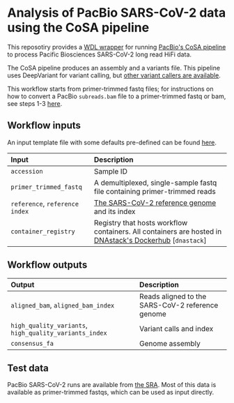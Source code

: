 # Analysis of PacBio SARS-CoV-2 data using the CoSA pipeline

This reposotiry provides a [WDL wrapper](https://github.com/openwdl/wdl/blob/main/versions/1.0/SPEC.md) for running [PacBio's CoSA pipeline](https://github.com/PacificBiosciences/CoSA) to process Pacific Biosciences SARS-CoV-2 long read HiFi data.

The CoSA pipeline produces an assembly and a variants file. This pipeline uses DeepVariant for variant calling, but [other variant callers are available](https://github.com/PacificBiosciences/CoSA/wiki/Variant-calling-using-PacBio-HiFi-CCS-data#4-variant-calling).

This workflow starts from primer-trimmed fastq files; for instructions on how to convert a PacBio `subreads.bam` file to a primer-trimmed fastq or bam, see steps 1-3 [here](https://github.com/PacificBiosciences/CoSA/wiki/Variant-calling-using-PacBio-HiFi-CCS-data#1-generate-ccs-data).


## Workflow inputs

An input template file with some defaults pre-defined can be found [here](./workflows/inputs.json).

| Input | Description |
|:-|:-|
| `accession` | Sample ID |
| `primer_trimmed_fastq` | A demultiplexed, single-sample fastq file containing primer-trimmed reads |
| `reference`, `reference index` | [The SARS-CoV-2 reference genome](https://www.ncbi.nlm.nih.gov/nuccore/MN908947.3) and its index |
| `container_registry` | Registry that hosts workflow containers. All containers are hosted in [DNAstack's Dockerhub](https://hub.docker.com/u/dnastack) [`dnastack`] |


## Workflow outputs

| Output | Description |
|:-|:-|
| `aligned_bam`, `aligned_bam_index` | Reads aligned to the SARS-CoV-2 reference genome |
| `high_quality_variants`, `high_quality_variants_index` | Variant calls and index |
| `consensus_fa` | Genome assembly |


## Test data

PacBio SARS-CoV-2 runs are available from [the SRA](https://www.ncbi.nlm.nih.gov/sra?term=(((txid2697049%5BOrganism%3Anoexp%5D%20NOT%200%5BMbases))%20AND%20((txid2697049%5BOrganism%3Anoexp%5D%20NOT%200%5BMbases)%20AND%20%22platform%20pacbio%20smrt%22%5BProperties%5D))%20AND%20%22pacbio%20smrt%22%5BPlatform%5D). Most of this data is available as primer-trimmed fastqs, which can be used as input directly.
